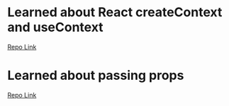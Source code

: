 # Learned about React createContext and useContext

[Repo Link](https://github.com/m-soro/ReactContext)

# Learned about passing props

[Repo Link](https://github.com/m-soro/ReactProps)
